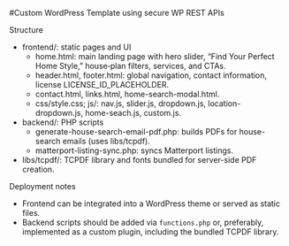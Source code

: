 #Custom WordPress Template using secure WP REST APIs 

Structure
- frontend/: static pages and UI
  - home.html: main landing page with hero slider, “Find Your Perfect Home Style,” house‑plan filters, services, and CTAs.
  - header.html, footer.html: global navigation, contact information, license LICENSE_ID_PLACEHOLDER.
  - contact.html, links.html, home-search-modal.html.
  - css/style.css; js/: nav.js, slider.js, dropdown.js, location-dropdown.js, home-seach.js, custom.js.
- backend/: PHP scripts
  - generate-house-search-email-pdf.php: builds PDFs for house-search emails (uses libs/tcpdf).
  - matterport-listing-sync.php: syncs Matterport listings.
- libs/tcpdf/: TCPDF library and fonts bundled for server-side PDF creation.

Deployment notes
- Frontend can be integrated into a WordPress theme or served as static files.
- Backend scripts should be added via `functions.php` or, preferably, implemented as a custom plugin, including the bundled TCPDF library.